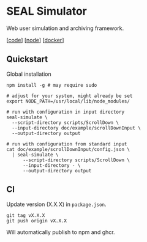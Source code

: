 # SEAL Simulator

Web user simulation and archiving framework.

[[code](https://github.com/webis-de/seal-simulator)]
[[node](https://www.npmjs.com/package/seal-simulator)]
[[docker](https://github.com/webis-de/seal-simulator/pkgs/container/seal-simulator)]

## Quickstart

Global installation

```
npm install -g # may require sudo

# adjust for your system, might already be set
export NODE_PATH=/usr/local/lib/node_modules/

# run with configuration in input directory
seal-simulate \
  --script-directory scripts/ScrollDown \
  --input-directory doc/example/scrollDownInput \
  --output-directory output

# run with configuration from standard input
cat doc/example/scrollDownInput/config.json \
  | seal-simulate \
      --script-directory scripts/ScrollDown \
      --input-directory - \
      --output-directory output
```

## CI

Update version (X.X.X) in `package.json`.

```
git tag vX.X.X
git push origin vX.X.X
```

Will automatically publish to npm and ghcr.
